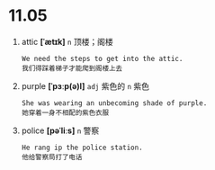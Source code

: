 # 11.05

1. attic **[ˈætɪk]** `n` 顶楼；阁楼

   ```
   We need the steps to get into the attic.
   我们得踩着梯子才能爬到阁楼上去
   ```

2. purple **[ˈpɜːp(ə)l]** `adj` 紫色的 `n` 紫色

   ```
   She was wearing an unbecoming shade of purple.
   她穿着一身不相配的紫色衣服
   ```

3. police **[pəˈliːs]** `n` 警察

   ```
   He rang ip the police station.
   他给警察局打了电话
   ```
